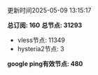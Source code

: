 更新时间2025-05-09 13:15:17

**总订阅: 160**
**总节点: 31293**
- vless节点: 11349
- hysteria2节点: 3

**google ping有效节点: 480**
